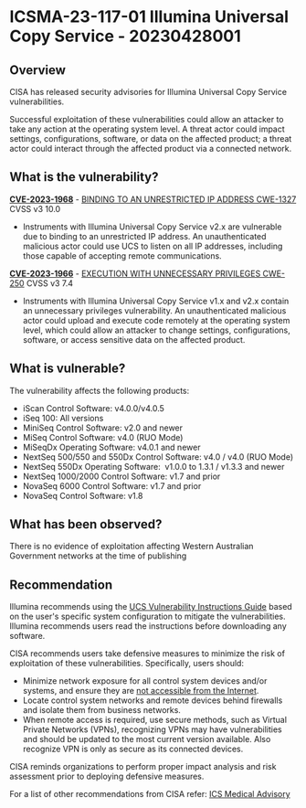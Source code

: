# ICSMA-23-117-01 Illumina Universal Copy Service - 20230428001

## Overview

CISA has released security advisories for Illumina Universal Copy Service vulnerabilities.

Successful exploitation of these vulnerabilities could allow an attacker to take any action at the operating system level. A threat actor could impact settings, configurations, software, or data on the affected product; a threat actor could interact through the affected product via a connected network.

## What is the vulnerability?

[**CVE-2023-1968**](https://cve.mitre.org/cgi-bin/cvename.cgi?name=CVE-2023-1968) - [BINDING TO AN UNRESTRICTED IP ADDRESS CWE-1327](https://cwe.mitre.org/data/definitions/1327.html) CVSS v3 10.0

- Instruments with Illumina Universal Copy Service v2.x are vulnerable due to binding to an unrestricted IP address. An unauthenticated malicious actor could use UCS to listen on all IP addresses, including those capable of accepting remote communications.

[**CVE-2023-1966**](https://cve.mitre.org/cgi-bin/cvename.cgi?name=CVE-2023-1966) - [EXECUTION WITH UNNECESSARY PRIVILEGES CWE-250](https://cwe.mitre.org/data/definitions/250.html) CVSS v3 7.4

- Instruments with Illumina Universal Copy Service v1.x and v2.x contain an unnecessary privileges vulnerability. An unauthenticated malicious actor could upload and execute code remotely at the operating system level, which could allow an attacker to change settings, configurations, software, or access sensitive data on the affected product.

## What is vulnerable?

The vulnerability affects the following products:

- iScan Control Software: v4.0.0/v4.0.5
- iSeq 100: All versions
- MiniSeq Control Software: v2.0 and newer
- MiSeq Control Software: v4.0 (RUO Mode)
- MiSeqDx Operating Software: v4.0.1 and newer
- NextSeq 500/550 and 550Dx Control Software: v4.0 / v4.0 (RUO Mode)
- NextSeq 550Dx Operating Software:  v1.0.0 to 1.3.1 / v1.3.3 and newer
- NextSeq 1000/2000 Control Software: v1.7 and prior
- NovaSeq 6000 Control Software: v1.7 and prior
- NovaSeq Control Software: v1.8

## What has been observed?

There is no evidence of exploitation affecting Western Australian Government networks at the time of publishing

## Recommendation

Illumina recommends using the [UCS Vulnerability Instructions Guide](https://support.illumina.com/downloads/illumina-universal-copy-service-1-0.html) based on the user's specific system configuration to mitigate the vulnerabilities. Illumina recommends users read the instructions before downloading any software.

CISA recommends users take defensive measures to minimize the risk of exploitation of these vulnerabilities. Specifically, users should:

- Minimize network exposure for all control system devices and/or systems, and ensure they are [not accessible from the Internet](https://www.cisa.gov/uscert/ics/alerts/ICS-ALERT-10-301-01).
- Locate control system networks and remote devices behind firewalls and isolate them from business networks.
- When remote access is required, use secure methods, such as Virtual Private Networks (VPNs), recognizing VPNs may have vulnerabilities and should be updated to the most current version available. Also recognize VPN is only as secure as its connected devices.

CISA reminds organizations to perform proper impact analysis and risk assessment prior to deploying defensive measures.

For a list of other recommendations from CISA refer: [ICS Medical Advisory](https://www.cisa.gov/news-events/ics-medical-advisories/icsma-23-117-01)
